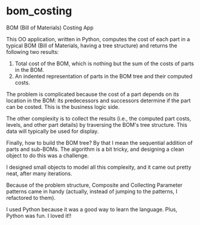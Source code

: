 bom_costing
===========

BOM (Bill of Materials) Costing App

This OO application, written in Python, computes the cost of each part in a typical BOM (Bill of Materials, having a tree structure) and returns the following two results:

1. Total cost of the BOM, which is nothing but the sum of the costs of parts in the BOM.
2. An indented representation of parts in the BOM tree and their computed costs.

The problem is complicated because the cost of a part depends on its location in the BOM: its predecessors and successors determine if the part can be costed. This is the business logic side.

The other complexity is to collect the results (i.e., the computed part costs, levels, and other part details) by traversing the BOM's tree structure.  This data will typically be used for display.

Finally, how to build the BOM tree? By that I mean the sequential addition of parts and sub-BOMs.  The algorithm is a bit tricky, and designing a clean object to do this was a challenge.


I designed small objects to model all this complexity, and it came out pretty neat, after many iterations.  

Because of the problem structure, Composite and Collecting Parameter patterns came in handy (actually, instead of jumping to the patterns, I refactored to them).  

I used Python because it was a good way to learn the language.  Plus, Python was fun.  I loved it!!



